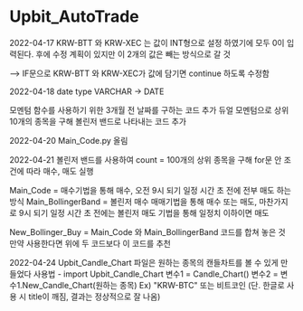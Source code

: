 # Upbit_AutoTrade

2022-04-17
KRW-BTT 와 KRW-XEC 는 값이 INT형으로 설정 하였기에 모두 0이 입력된다. 
후에 수정 계획이 있지만 이 2개의 값은 빼는 방식으로 갈 것

--> IF문으로 KRW-BTT 와 KRW-XEC가 값에 담기면 continue 하도록 수정함

2022-04-18
date type VARCHAR -> DATE

모멘텀 함수를 사용하기 위한 3개월 전 날짜를 구하는 코드 추가
듀얼 모멘텀으로 상위 10개의 종목을 구해 볼린저 밴드로 나타내는 코드 추가

2022-04-20
Main_Code.py 올림 

2022-04-21
볼린저 밴드를 사용하여 count = 100개의 상위 종목을 구해 for문 안 조건에 따라 매수, 매도 실행

Main_Code = 매수기법을 통해 매수, 오전 9시 되기 일정 시간 초 전에 전부 매도 하는 방식
Main_BollingerBand = 볼린저 매수 매매기법을 통해 매수 또는 매도, 마찬가지로 9시 되기 일정 시간 초 전에는 볼린저 매도 기법을 통해 일정치 이하이면 매도

New_Bollinger_Buy = Main_Code 와 Main_BollingerBand 코드를 합쳐 놓은 것 만약 사용한다면 위에 두 코드보다 이 코드를 추천

2022-04-24
Upbit_Candle_Chart 파일은 원하는 종목의 캔들차트를 볼 수 있게 만들었다
사용법 - import Upbit_Candle_Chart 
        변수1 = Candle_Chart()
        변수2 = 변수1.New_Candle_Chart(원하는 종목)  Ex) "KRW-BTC" 또는 비트코인 (단. 한글로 사용 시 title이 깨짐, 결과는 정상적으로 잘 나옴)
